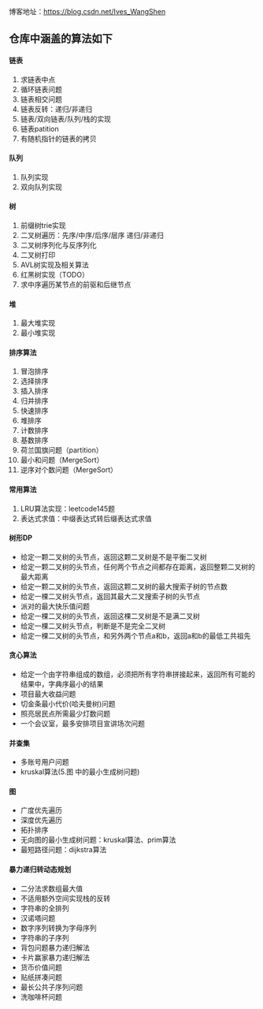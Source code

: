 博客地址：https://blog.csdn.net/Ives_WangShen

## 仓库中涵盖的算法如下
#### 链表
1. 求链表中点
2. 循环链表问题
3. 链表相交问题
4. 链表反转：递归/非递归
5. 链表/双向链表/队列/栈的实现
6. 链表patition
7. 有随机指针的链表的拷贝

#### 队列
1. 队列实现
2. 双向队列实现

#### 树
1. 前缀树trie实现
2. 二叉树遍历：先序/中序/后序/层序 递归/非递归
3. 二叉树序列化与反序列化
4. 二叉树打印
5. AVL树实现及相关算法
6. 红黑树实现（TODO）
7. 求中序遍历某节点的前驱和后继节点

#### 堆
1. 最大堆实现
2. 最小堆实现

#### 排序算法
1. 冒泡排序
2. 选择排序
3. 插入排序
4. 归并排序
5. 快速排序
6. 堆排序
7. 计数排序
8. 基数排序
9. 荷兰国旗问题（partition）
10. 最小和问题（MergeSort）
11. 逆序对个数问题（MergeSort）

#### 常用算法
1. LRU算法实现：leetcode145题 
2. 表达式求值：中缀表达式转后缀表达式求值

#### 树形DP
- 给定一颗二叉树的头节点，返回这颗二叉树是不是平衡二叉树
- 给定一颗二叉树的头节点，任何两个节点之间都存在距离，返回整颗二叉树的最大距离
- 给定一颗二叉树的头节点，返回这颗二叉树的最大搜索子树的节点数
- 给定一棵二叉树头节点，返回其最大二叉搜索子树的头节点
- 派对的最大快乐值问题
- 给定一棵二叉树的头节点，返回这棵二叉树是不是满二叉树
- 给定一棵二叉树头节点，判断是不是完全二叉树
- 给定一棵二叉树的头节点，和另外两个节点a和b，返回a和b的最低工共祖先

#### 贪心算法
- 给定一个由字符串组成的数组，必须把所有字符串拼接起来，返回所有可能的结果中，字典序最小的结果
- 项目最大收益问题
- 切金条最小代价(哈夫曼树)问题
- 照亮居民点所需最少灯数问题
- 一个会议室，最多安排项目宣讲场次问题

#### 并查集
- 多账号用户问题
- kruskal算法(5.图 中的最小生成树问题)

#### 图
- 广度优先遍历
- 深度优先遍历
- 拓扑排序
- 无向图的最小生成树问题：kruskal算法、prim算法
- 最短路径问题：dijkstra算法

#### 暴力递归转动态规划
- 二分法求数组最大值
- 不适用额外空间实现栈的反转
- 字符串的全排列
- 汉诺塔问题
- 数字序列转换为字母序列
- 字符串的子序列
- 背包问题暴力递归解法
- 卡片赢家暴力递归解法
- 货币价值问题
- 贴纸拼凑问题
- 最长公共子序列问题
- 洗咖啡杯问题


